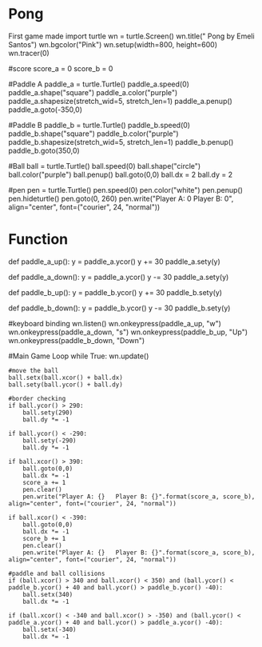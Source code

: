 # Pong
First game made
import turtle
wn = turtle.Screen()
wn.title(" Pong by Emeli Santos")
wn.bgcolor("Pink")
wn.setup(width=800, height=600)
wn.tracer(0)

#score
score_a = 0
score_b = 0

#Paddle A
paddle_a = turtle.Turtle()
paddle_a.speed(0)
paddle_a.shape("square")
paddle_a.color("purple")
paddle_a.shapesize(stretch_wid=5, stretch_len=1)
paddle_a.penup()
paddle_a.goto(-350,0)

#Paddle B
paddle_b = turtle.Turtle()
paddle_b.speed(0)
paddle_b.shape("square")
paddle_b.color("purple")
paddle_b.shapesize(stretch_wid=5, stretch_len=1)
paddle_b.penup()
paddle_b.goto(350,0)

#Ball
ball = turtle.Turtle()
ball.speed(0)
ball.shape("circle")
ball.color("purple")
ball.penup()
ball.goto(0,0)
ball.dx = 2
ball.dy = 2

#pen
pen = turtle.Turtle()
pen.speed(0)
pen.color("white")
pen.penup()
pen.hideturtle()
pen.goto(0, 260)
pen.write("Player A: 0   Player B: 0", align="center", font=("courier", 24, "normal"))

# Function
def paddle_a_up():
    y = paddle_a.ycor()
    y += 30
    paddle_a.sety(y)

def paddle_a_down():
    y = paddle_a.ycor()
    y -= 30
    paddle_a.sety(y)

def paddle_b_up():
    y = paddle_b.ycor()
    y += 30
    paddle_b.sety(y)

def paddle_b_down():
    y = paddle_b.ycor()
    y -= 30
    paddle_b.sety(y)


#keyboard binding
wn.listen()
wn.onkeypress(paddle_a_up, "w")
wn.onkeypress(paddle_a_down, "s")
wn.onkeypress(paddle_b_up, "Up")
wn.onkeypress(paddle_b_down, "Down")


#Main Game Loop
while True:
    wn.update()

    #move the ball
    ball.setx(ball.xcor() + ball.dx)
    ball.sety(ball.ycor() + ball.dy)

    #border checking
    if ball.ycor() > 290:
        ball.sety(290)
        ball.dy *= -1

    if ball.ycor() < -290:
        ball.sety(-290)
        ball.dy *= -1

    if ball.xcor() > 390:
        ball.goto(0,0)
        ball.dx *= -1
        score_a += 1
        pen.clear()
        pen.write("Player A: {}   Player B: {}".format(score_a, score_b), align="center", font=("courier", 24, "normal"))

    if ball.xcor() < -390:
        ball.goto(0,0)
        ball.dx *= -1
        score_b += 1
        pen.clear()
        pen.write("Player A: {}   Player B: {}".format(score_a, score_b), align="center", font=("courier", 24, "normal"))

    #paddle and ball collisions
    if (ball.xcor() > 340 and ball.xcor() < 350) and (ball.ycor() < paddle_b.ycor() + 40 and ball.ycor() > paddle_b.ycor() -40):
        ball.setx(340)
        ball.dx *= -1

    if (ball.xcor() < -340 and ball.xcor() > -350) and (ball.ycor() < paddle_a.ycor() + 40 and ball.ycor() > paddle_a.ycor() -40):
        ball.setx(-340)
        ball.dx *= -1
